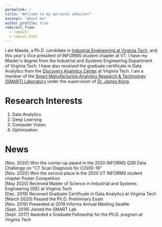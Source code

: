 ```yaml
---
permalink: /
title: "Welcome to my personal website!"
excerpt: "About me"
author_profile: true
redirect_from: 
  - /about/
  - /about.html
---
```


I am Maede, a Ph.D. candidate in [Industrial Engineering at Virginia Tech](https://www.ise.vt.edu/people/graduate/phd/maftouni.html), and this year's Vice president of INFORMS student chapter at VT. I have my Master's degree from the Industrial and Systems Engineering Department of Virginia Tech. I have also received the graduate certificate in Data Analytics from the [Discovery Analytics Center](https://dac.cs.vt.edu/academics/data-analytics/) at Virginia Tech.
I am a member of the [Smart Manufacturing Analytics Research & Technology (SMART) Laboratory](https://www.smartlab-vt.com/team) under the supervision of [Dr. James Kong](https://www.ise.vt.edu/people/faculty/kong.html). 

Research Interests
======
1. Data Analytics 
2. Deep Learning 
3. Computer Vision
4. Optimization 

News
=====
[Nov. 2020]  Won the runner-up award in the 2020 INFORMS QSR Data Challenge on "CT Scan Diagnosis for COVID-19"\
[Nov. 2020]  Won the second place in the 2020 VT INFORMS student chapter Poster Competition\
[May 2020]  Received Master of Science in Industrial and Systems Engineering (ISE) at Virginia Tech\
[Dec. 2019]  Received Graduate Certificate in Data Analytics at Virginia Tech\
[March 2020] Passed the Ph.D. Preliminary Exam \
[Nov. 2019] Presented at 2019 Informs Annual Meeting Seattle\
[Sept. 2019] Joined the SMART Lab \
[Sept. 2017]  Awarded a Graduate Fellowship for the Ph.D. program at Virginia Tech





